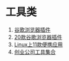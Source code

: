 # 工具类
1. [谷歌浏览器插件](http://www.cnplugins.com/zhuanti/10zhounian.html)
2. [20款谷歌浏览器插件](https://juejin.im/post/5bab94d3f265da0af2137433?utm_source=gold_browser_extension)
3. [Linux上11款便携应用](https://juejin.im/post/5b632951e51d4513ee6e03ea?utm_source=gold_browser_extension)
4. [创业公司工具集合](https://juejin.im/post/5a2df418f265da43294dfe3a?utm_source=gold_browser_extension)
